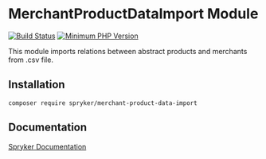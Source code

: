 # MerchantProductDataImport Module
[![Build Status](https://travis-ci.org/spryker/merchant-product-data-import.svg)](https://travis-ci.org/spryker/merchant-product-data-import)
[![Minimum PHP Version](https://img.shields.io/badge/php-%3E%3D%207.2-8892BF.svg)](https://php.net/)

This module imports relations between abstract products and merchants from .csv file.

## Installation

```
composer require spryker/merchant-product-data-import
```

## Documentation

[Spryker Documentation](https://academy.spryker.com/developing_with_spryker/module_guide/modules.html)
